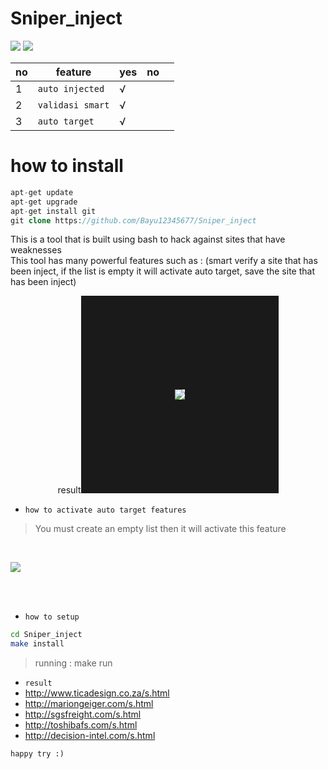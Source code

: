 # Sniper_inject
[![](https://img.shields.io/static/v1?logo=dash&label=language&message=bourne%20again%20shell&color=green)](https://github.com/Bayu12345677/)
[![](https://img.shields.io/static/v1?logo=whatsapp&label=chat%20on&message=whatsapp&color=yellow)](https://chat.whatsapp.com/GxUnM7xAJyU7A0YYcjpnL0)

| no | feature        | yes | no |   |
|----|----------------|-----|----|---|
| 1  | `auto injected`  | √   |    |   |
| 2  | `validasi smart` | √   |    |   |
| 3  | `auto target`    | √   |    |   |


# how to install
```php
apt-get update
apt-get upgrade
apt-get install git
git clone https://github.com/Bayu12345677/Sniper_inject
```

This is a tool that is built using bash to hack against sites that have weaknesses<br>
This tool has many powerful features such as : (smart verify a site that has been inject, if the list is empty it will activate auto target, save the site that has been inject)<br>

<p align="center">
  result<img src="https://github.com/Bayu12345677/Sniper_inject/blob/main/img/Screenshot_20220202-182842~2.png" border="150">
</p>

- `how to activate auto target features`
> You must create an empty list then it will activate this feature
<br>

![](https://github.com/Bayu12345677/Sniper_inject/blob/main/img/Screenshot_20220203-084729~2.png)

<br>
<br>

- `how to setup`
```bash
cd Sniper_inject
make install
```

> running : make run

- `result`
- http://www.ticadesign.co.za/s.html
- http://mariongeiger.com/s.html
- http://sgsfreight.com/s.html
- http://toshibafs.com/s.html
- http://decision-intel.com/s.html

`happy try :)`


